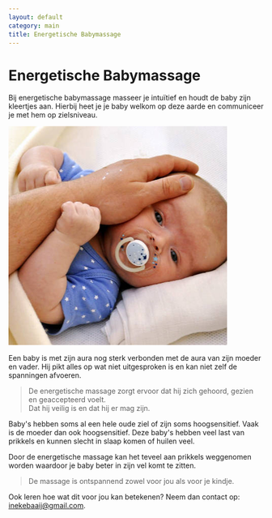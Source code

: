 ```yaml
---
layout: default
category: main
title: Energetische Babymassage
---
```


# Energetische Babymassage

Bij energetische babymassage masseer je intuïtief en houdt de baby zijn kleertjes aan. 
Hierbij heet je je baby welkom op deze aarde en communiceer je met hem op zielsniveau.

![](/assets/massage1.jpg)

Een baby is met zijn aura nog sterk verbonden met de aura van zijn moeder en vader. Hij pikt alles op wat niet uitgesproken is en kan niet zelf de spanningen afvoeren. 

> De energetische massage zorgt ervoor dat hij zich gehoord, gezien en geaccepteerd voelt.  
Dat hij veilig is en dat hij er mag zijn.


Baby's hebben soms al een hele oude ziel of  zijn soms hoogsensitief. 
Vaak is de moeder dan ook hoogsensitief.
Deze baby's hebben veel last van prikkels en kunnen slecht in slaap komen of huilen veel.

Door de energetische massage kan het teveel aan prikkels weggenomen worden waardoor je baby beter in zijn vel komt te zitten.

> De massage is ontspannend zowel voor jou als voor je kindje.

Ook leren hoe wat dit voor jou kan betekenen? Neem dan contact op: [inekebaaij@gmail.com](mailto:inekebaaij@gmail.com).
